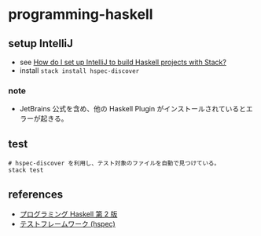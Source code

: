 # programming-haskell

## setup IntelliJ

- see [How do I set up IntelliJ to build Haskell projects with Stack?](https://stackoverflow.com/questions/37754956/how-do-i-set-up-intellij-to-build-haskell-projects-with-stack)
- install `stack install hspec-discover`

### note

- JetBrains 公式を含め、他の Haskell Plugin がインストールされているとエラーが起きる。

## test

```
# hspec-discover を利用し、テスト対象のファイルを自動で見つけている。 
stack test
```


## references

- [プログラミング Haskell 第 2 版](https://amzn.to/36si782)
- [テストフレームワーク (hspec)](https://haskell.e-bigmoon.com/stack/test/hspec.html)